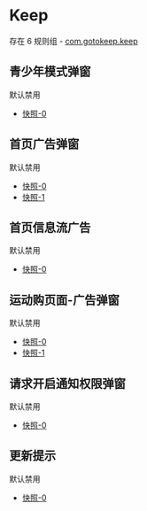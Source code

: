 # Keep

存在 6 规则组 - [com.gotokeep.keep](/src/apps/com.gotokeep.keep.ts)

## 青少年模式弹窗

默认禁用

- [快照-0](https://i.gkd.li/import/12706097)

## 首页广告弹窗

默认禁用

- [快照-0](https://i.gkd.li/import/12706102)
- [快照-1](https://i.gkd.li/import/13761641)

## 首页信息流广告

默认禁用

- [快照-0](https://i.gkd.li/import/12706115)

## 运动购页面-广告弹窗

默认禁用

- [快照-0](https://i.gkd.li/import/12706111)
- [快照-1](https://i.gkd.li/import/13766358)

## 请求开启通知权限弹窗

默认禁用

- [快照-0](https://i.gkd.li/import/13761671)

## 更新提示

默认禁用

- [快照-0](https://i.gkd.li/import/14124815)
